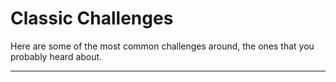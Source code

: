 # Classic Challenges

Here are some of the most common challenges around, the ones that you probably heard about.

<hr>

<!-- - [FizzBuzz](001/fizzbuzz.md) -->